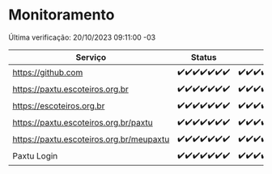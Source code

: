 # Monitoramento

Última verificação: 20/10/2023 09:11:00 -03

|Serviço|Status|Últimas 24h|
|---|---|---|
|https://github.com|<span title="2023-10-13: OK=24">✔️</span><span title="2023-10-14: OK=24">✔️</span><span title="2023-10-15: OK=24">✔️</span><span title="2023-10-16: OK=24">✔️</span><span title="2023-10-17: OK=24">✔️</span><span title="2023-10-18: OK=24">✔️</span><span title="2023-10-19: OK=12">✔️</span>|<span title="19/10/2023 09:11:00 -03 : 200">✔️</span><span title="19/10/2023 10:09:00 -03 : 200">✔️</span><span title="19/10/2023 11:05:00 -03 : 200">✔️</span><span title="19/10/2023 12:06:00 -03 : 200">✔️</span><span title="19/10/2023 13:07:00 -03 : 200">✔️</span><span title="19/10/2023 14:04:00 -03 : 200">✔️</span><span title="19/10/2023 15:08:00 -03 : 200">✔️</span><span title="19/10/2023 16:03:00 -03 : 200">✔️</span><span title="19/10/2023 17:06:00 -03 : 200">✔️</span><span title="19/10/2023 18:03:00 -03 : 200">✔️</span><span title="19/10/2023 19:04:00 -03 : 200">✔️</span><span title="19/10/2023 20:05:00 -03 : 200">✔️</span><span title="19/10/2023 21:29:00 -03 : 200">✔️</span><span title="19/10/2023 22:41:00 -03 : 200">✔️</span><span title="19/10/2023 23:14:00 -03 : 200">✔️</span><span title="20/10/2023 00:06:00 -03 : 200">✔️</span><span title="20/10/2023 01:07:00 -03 : 200">✔️</span><span title="20/10/2023 02:05:00 -03 : 200">✔️</span><span title="20/10/2023 03:08:00 -03 : 200">✔️</span><span title="20/10/2023 04:04:00 -03 : 200">✔️</span><span title="20/10/2023 05:08:00 -03 : 200">✔️</span><span title="20/10/2023 06:05:00 -03 : 200">✔️</span><span title="20/10/2023 07:06:00 -03 : 200">✔️</span><span title="20/10/2023 08:03:00 -03 : 200">✔️</span><span title="20/10/2023 09:11:00 -03 : 200">✔️</span>|
|https://paxtu.escoteiros.org.br|<span title="2023-10-13: OK=24">✔️</span><span title="2023-10-14: OK=24">✔️</span><span title="2023-10-15: OK=24">✔️</span><span title="2023-10-16: OK=24">✔️</span><span title="2023-10-17: OK=24">✔️</span><span title="2023-10-18: OK=24">✔️</span><span title="2023-10-19: OK=12">✔️</span>|<span title="19/10/2023 09:11:00 -03 : 200">✔️</span><span title="19/10/2023 10:09:00 -03 : 200">✔️</span><span title="19/10/2023 11:05:00 -03 : 200">✔️</span><span title="19/10/2023 12:06:00 -03 : 200">✔️</span><span title="19/10/2023 13:07:00 -03 : 200">✔️</span><span title="19/10/2023 14:04:00 -03 : 200">✔️</span><span title="19/10/2023 15:08:00 -03 : 200">✔️</span><span title="19/10/2023 16:03:00 -03 : 200">✔️</span><span title="19/10/2023 17:06:00 -03 : 200">✔️</span><span title="19/10/2023 18:03:00 -03 : 200">✔️</span><span title="19/10/2023 19:04:00 -03 : 0">❌</span><span title="19/10/2023 20:05:00 -03 : 200">✔️</span><span title="19/10/2023 21:29:00 -03 : 200">✔️</span><span title="19/10/2023 22:41:00 -03 : 200">✔️</span><span title="19/10/2023 23:14:00 -03 : 200">✔️</span><span title="20/10/2023 00:06:00 -03 : 200">✔️</span><span title="20/10/2023 01:07:00 -03 : 200">✔️</span><span title="20/10/2023 02:05:00 -03 : 200">✔️</span><span title="20/10/2023 03:08:00 -03 : 200">✔️</span><span title="20/10/2023 04:04:00 -03 : 200">✔️</span><span title="20/10/2023 05:08:00 -03 : 200">✔️</span><span title="20/10/2023 06:05:00 -03 : 200">✔️</span><span title="20/10/2023 07:06:00 -03 : 200">✔️</span><span title="20/10/2023 08:03:00 -03 : 200">✔️</span><span title="20/10/2023 09:11:00 -03 : 200">✔️</span>|
|https://escoteiros.org.br|<span title="2023-10-13: OK=24">✔️</span><span title="2023-10-14: OK=24">✔️</span><span title="2023-10-15: OK=24">✔️</span><span title="2023-10-16: OK=24">✔️</span><span title="2023-10-17: OK=24">✔️</span><span title="2023-10-18: OK=24">✔️</span><span title="2023-10-19: OK=12">✔️</span>|<span title="19/10/2023 09:11:00 -03 : 200">✔️</span><span title="19/10/2023 10:09:00 -03 : 200">✔️</span><span title="19/10/2023 11:05:00 -03 : 200">✔️</span><span title="19/10/2023 12:06:00 -03 : 200">✔️</span><span title="19/10/2023 13:07:00 -03 : 200">✔️</span><span title="19/10/2023 14:04:00 -03 : 200">✔️</span><span title="19/10/2023 15:08:00 -03 : 200">✔️</span><span title="19/10/2023 16:03:00 -03 : 200">✔️</span><span title="19/10/2023 17:06:00 -03 : 200">✔️</span><span title="19/10/2023 18:03:00 -03 : 200">✔️</span><span title="19/10/2023 19:04:00 -03 : 200">✔️</span><span title="19/10/2023 20:05:00 -03 : 200">✔️</span><span title="19/10/2023 21:29:00 -03 : 200">✔️</span><span title="19/10/2023 22:41:00 -03 : 200">✔️</span><span title="19/10/2023 23:14:00 -03 : 200">✔️</span><span title="20/10/2023 00:06:00 -03 : 200">✔️</span><span title="20/10/2023 01:07:00 -03 : 200">✔️</span><span title="20/10/2023 02:05:00 -03 : 200">✔️</span><span title="20/10/2023 03:08:00 -03 : 200">✔️</span><span title="20/10/2023 04:04:00 -03 : 200">✔️</span><span title="20/10/2023 05:08:00 -03 : 200">✔️</span><span title="20/10/2023 06:05:00 -03 : 200">✔️</span><span title="20/10/2023 07:06:00 -03 : 200">✔️</span><span title="20/10/2023 08:03:00 -03 : 200">✔️</span><span title="20/10/2023 09:11:00 -03 : 200">✔️</span>|
|https://paxtu.escoteiros.org.br/paxtu|<span title="2023-10-13: OK=24">✔️</span><span title="2023-10-14: OK=24">✔️</span><span title="2023-10-15: OK=24">✔️</span><span title="2023-10-16: OK=24">✔️</span><span title="2023-10-17: OK=24">✔️</span><span title="2023-10-18: OK=24">✔️</span><span title="2023-10-19: OK=12">✔️</span>|<span title="19/10/2023 09:11:00 -03 : 200">✔️</span><span title="19/10/2023 10:09:00 -03 : 200">✔️</span><span title="19/10/2023 11:05:00 -03 : 200">✔️</span><span title="19/10/2023 12:06:00 -03 : 200">✔️</span><span title="19/10/2023 13:07:00 -03 : 200">✔️</span><span title="19/10/2023 14:04:00 -03 : 200">✔️</span><span title="19/10/2023 15:08:00 -03 : 200">✔️</span><span title="19/10/2023 16:03:00 -03 : 200">✔️</span><span title="19/10/2023 17:06:00 -03 : 200">✔️</span><span title="19/10/2023 18:03:00 -03 : 200">✔️</span><span title="19/10/2023 19:04:00 -03 : 0">❌</span><span title="19/10/2023 20:05:00 -03 : 200">✔️</span><span title="19/10/2023 21:29:00 -03 : 200">✔️</span><span title="19/10/2023 22:41:00 -03 : 200">✔️</span><span title="19/10/2023 23:14:00 -03 : 200">✔️</span><span title="20/10/2023 00:06:00 -03 : 200">✔️</span><span title="20/10/2023 01:07:00 -03 : 200">✔️</span><span title="20/10/2023 02:05:00 -03 : 200">✔️</span><span title="20/10/2023 03:08:00 -03 : 200">✔️</span><span title="20/10/2023 04:04:00 -03 : 200">✔️</span><span title="20/10/2023 05:08:00 -03 : 200">✔️</span><span title="20/10/2023 06:05:00 -03 : 200">✔️</span><span title="20/10/2023 07:06:00 -03 : 200">✔️</span><span title="20/10/2023 08:03:00 -03 : 200">✔️</span><span title="20/10/2023 09:11:00 -03 : 200">✔️</span>|
|https://paxtu.escoteiros.org.br/meupaxtu|<span title="2023-10-13: OK=24">✔️</span><span title="2023-10-14: OK=24">✔️</span><span title="2023-10-15: OK=24">✔️</span><span title="2023-10-16: OK=24">✔️</span><span title="2023-10-17: OK=24">✔️</span><span title="2023-10-18: OK=24">✔️</span><span title="2023-10-19: OK=12">✔️</span>|<span title="19/10/2023 09:11:00 -03 : 200">✔️</span><span title="19/10/2023 10:09:00 -03 : 200">✔️</span><span title="19/10/2023 11:05:00 -03 : 200">✔️</span><span title="19/10/2023 12:06:00 -03 : 200">✔️</span><span title="19/10/2023 13:07:00 -03 : 200">✔️</span><span title="19/10/2023 14:04:00 -03 : 200">✔️</span><span title="19/10/2023 15:08:00 -03 : 200">✔️</span><span title="19/10/2023 16:03:00 -03 : 200">✔️</span><span title="19/10/2023 17:06:00 -03 : 200">✔️</span><span title="19/10/2023 18:03:00 -03 : 200">✔️</span><span title="19/10/2023 19:04:00 -03 : 0">❌</span><span title="19/10/2023 20:05:00 -03 : 200">✔️</span><span title="19/10/2023 21:29:00 -03 : 200">✔️</span><span title="19/10/2023 22:41:00 -03 : 200">✔️</span><span title="19/10/2023 23:14:00 -03 : 200">✔️</span><span title="20/10/2023 00:06:00 -03 : 200">✔️</span><span title="20/10/2023 01:07:00 -03 : 200">✔️</span><span title="20/10/2023 02:05:00 -03 : 200">✔️</span><span title="20/10/2023 03:08:00 -03 : 200">✔️</span><span title="20/10/2023 04:04:00 -03 : 200">✔️</span><span title="20/10/2023 05:08:00 -03 : 200">✔️</span><span title="20/10/2023 06:05:00 -03 : 200">✔️</span><span title="20/10/2023 07:06:00 -03 : 200">✔️</span><span title="20/10/2023 08:03:00 -03 : 200">✔️</span><span title="20/10/2023 09:11:00 -03 : 200">✔️</span>|
|Paxtu Login|<span title="2023-10-13: OK=24">✔️</span><span title="2023-10-14: OK=24">✔️</span><span title="2023-10-15: OK=24">✔️</span><span title="2023-10-16: OK=24">✔️</span><span title="2023-10-17: OK=24">✔️</span><span title="2023-10-18: OK=24">✔️</span><span title="2023-10-19: OK=12">✔️</span>|<span title="19/10/2023 09:11:00 -03 : 200">✔️</span><span title="19/10/2023 10:09:00 -03 : 200">✔️</span><span title="19/10/2023 11:05:00 -03 : 200">✔️</span><span title="19/10/2023 12:06:00 -03 : 200">✔️</span><span title="19/10/2023 13:07:00 -03 : 200">✔️</span><span title="19/10/2023 14:04:00 -03 : 200">✔️</span><span title="19/10/2023 15:08:00 -03 : 200">✔️</span><span title="19/10/2023 16:03:00 -03 : 200">✔️</span><span title="19/10/2023 17:06:00 -03 : 200">✔️</span><span title="19/10/2023 18:03:00 -03 : 200">✔️</span><span title="19/10/2023 19:04:00 -03 : 504">❌</span><span title="19/10/2023 20:05:00 -03 : 200">✔️</span><span title="19/10/2023 21:29:00 -03 : 200">✔️</span><span title="19/10/2023 22:41:00 -03 : 200">✔️</span><span title="19/10/2023 23:14:00 -03 : 200">✔️</span><span title="20/10/2023 00:06:00 -03 : 200">✔️</span><span title="20/10/2023 01:07:00 -03 : 200">✔️</span><span title="20/10/2023 02:05:00 -03 : 200">✔️</span><span title="20/10/2023 03:08:00 -03 : 200">✔️</span><span title="20/10/2023 04:04:00 -03 : 200">✔️</span><span title="20/10/2023 05:08:00 -03 : 200">✔️</span><span title="20/10/2023 06:05:00 -03 : 200">✔️</span><span title="20/10/2023 07:06:00 -03 : 200">✔️</span><span title="20/10/2023 08:03:00 -03 : 200">✔️</span><span title="20/10/2023 09:11:00 -03 : 200">✔️</span>|
